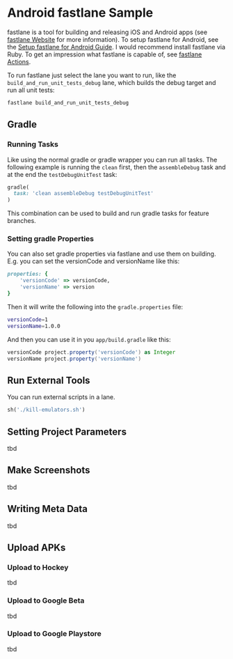 # Android fastlane Sample
fastlane is a tool for building and releasing iOS and Android apps (see [fastlane Website](https://fastlane.tools/) for more information).
To setup fastlane for Android, see the [Setup fastlane for Android Guide](https://docs.fastlane.tools/getting-started/android/setup/). I would recommend install fastlane via Ruby.
To get an impression what fastlane is capable of, see [fastlane Actions](https://docs.fastlane.tools/actions/).

To run fastlane just select the lane you want to run, like the `build_and_run_unit_tests_debug` lane, which builds the debug target and run all unit tests:

```bash
fastlane build_and_run_unit_tests_debug
```

## Gradle
### Running Tasks
Like using the normal gradle or gradle wrapper you can run all tasks.
The following example is running the `clean` first, then the `assembleDebug` task and at the end the `testDebugUnitTest` task:

```ruby
gradle(
  task: 'clean assembleDebug testDebugUnitTest'
)
```

This combination can be used to build and run gradle tasks for feature branches.

### Setting gradle Properties
You can also set gradle properties via fastlane and use them on building. E.g. you can set the versionCode and versionName like this:

```ruby
properties: {
    'versionCode' => versionCode,
    'versionName' => version
}
```

Then it will write the following into the `gradle.properties` file:

```bash
versionCode=1
versionName=1.0.0
```

And then you can use it in you `app/build.gradle` like this:

```groovy
versionCode project.property('versionCode') as Integer
versionName project.property('versionName')
```

## Run External Tools
You can run external scripts in a lane.

```ruby
sh('./kill-emulators.sh')
```

## Setting Project Parameters
tbd

## Make Screenshots
tbd

## Writing Meta Data
tbd

## Upload APKs

### Upload to Hockey
tbd

### Upload to Google Beta
tbd

### Upload to Google Playstore
tbd
